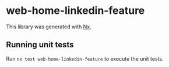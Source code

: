 # web-home-linkedin-feature

This library was generated with [Nx](https://nx.dev).

## Running unit tests

Run `nx test web-home-linkedin-feature` to execute the unit tests.
